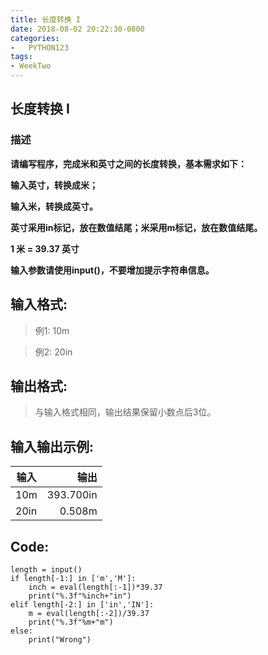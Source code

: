 ```yaml
---
title: 长度转换 I
date: 2018-08-02 20:22:30-0800
categories:
-   PYTHON123
tags:
- WeekTwo
---
```

## 长度转换 I
### 描述
**请编写程序，完成米和英寸之间的长度转换，基本需求如下：**  

**输入英寸，转换成米；**  

**输入米，转换成英寸。**  

**英寸采用in标记，放在数值结尾；米采用m标记，放在数值结尾。**  

**1 米 = 39.37 英寸**  

**输入参数请使用input()，不要增加提示字符串信息。**  
## 输入格式:  
>例1: 10m  

>例2: 20in  

## 输出格式:  

>与输入格式相同，输出结果保留小数点后3位。  

## 输入输出示例:  
输入|输出
---|---:
10m|393.700in
20in|0.508m  

## Code:  

``` 
length = input()
if length[-1:] in ['m','M']:
    inch = eval(length[:-1])*39.37
    print("%.3f"%inch+"in")
elif length[-2:] in ['in','IN']:
    m = eval(length[:-2])/39.37
    print("%.3f"%m+"m")
else:
    print("Wrong")

```
